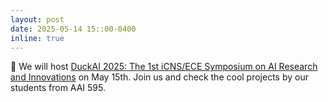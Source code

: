 ```yaml
---
layout: post
date: 2025-05-14 15::00-0400
inline: true
---
```


:calendar: We will host [DuckAI 2025: The 1st iCNS/ECE Symposium on AI Research and Innovations](https://duck-ai-stevens.github.io) on May 15th. Join us and check the cool projects by our students from AAI 595. 

